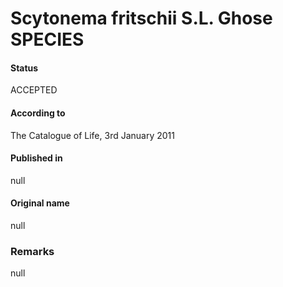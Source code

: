 # Scytonema fritschii S.L. Ghose SPECIES

#### Status
ACCEPTED

#### According to
The Catalogue of Life, 3rd January 2011

#### Published in
null

#### Original name
null

### Remarks
null
